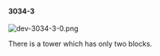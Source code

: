 #### 3034-3
![dev-3034-3-0.png](https://github.com/lil-lab/nlvr/raw/master/nlvr/dev/images/4/dev-3034-3-0.png "dev-3034-3-0.png")

There is a tower which has only two blocks.